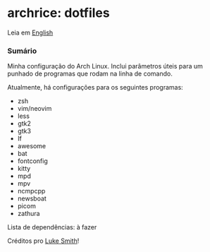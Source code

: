 # archrice: dotfiles

Leia em [English](./README.md)

### Sumário

Minha configuração do Arch Linux. Inclui parâmetros úteis para um punhado de
programas que rodam na linha de comando.

Atualmente, há configurações para os seguintes programas:
* zsh
* vim/neovim
* less
* gtk2
* gtk3
* lf
* awesome
* bat
* fontconfig
* kitty
* mpd
* mpv
* ncmpcpp
* newsboat
* picom
* zathura

Lista de dependências: à fazer

Créditos pro [Luke Smith](https://github.com/LukeSmithxyz)!
